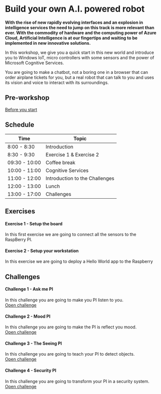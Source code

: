 # Build your own A.I. powered robot
**With the rise of new rapidly evolving interfaces and an explosion in intelligence services the need to jump on this track is more relevant than ever. With the commodity of hardware and the computing power of Azure Cloud, Artificial Intelligence is at our fingertips and waiting to be implemented in new innovative solutions.**

In this workshop, we give you a quick start in this new world and introduce you to Windows IoT, micro controllers with some sensors and the power of Microsoft Cognitive Services. 

You are going to make a chatbot, not a boring one in a browser that can order airplane tickets for you, but a real robot that can talk to you and uses its vision and voice to interact with its surroundings.

## Pre-workshop
[Before you start](Before%20the%20workshop.md)


## Schedule
| Time | Topic |
| --- | --- |
| 8:00 - 8:30 | Introduction
| 8:30 - 9:30 | Exercise 1 & Exercise 2
| 09:30 - 10:00 | Coffee break
| 10:00 - 11:00 | Cognitive Services
| 11:00 - 12:00 | Introduction to the Challenges
| 12:00 - 13:00 | Lunch
| 13:00 - 17:00 | Challenges



## Exercises

#### Exercise 1 - Setup the board
In this first exercise we are going to connect all the sensors to the RaspBerry PI.

#### Exercise 2 - Setup your workstation
In this exercise we are going to deploy a Hello World app to the Raspberry

## Challenges

#### Challenge 1 - Ask me PI
In this challenge you are going to make you PI listen to you.     
[Open challenge](Challenge%201/readme.md)

#### Challenge 2 - Mood PI
In this challenge you are going to make the PI is reflect you mood.    
[Open challenge](Challenge%202/readme.md)

#### Challenge 3 - The Seeing PI
In this challenge you are going to teach your PI to detect objects.    
[Open challenge](Challenge%203/readme.md)

#### Challenge 4 - Security PI
In this challenge you are going to transform your PI in a security system.    
[Open challenge](Challenge%204/readme.md)

